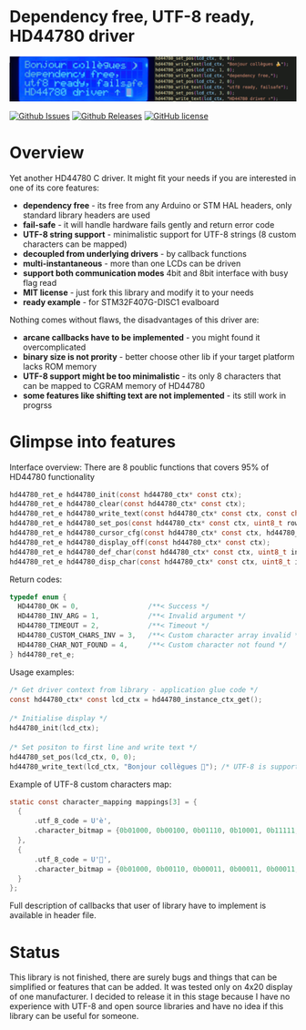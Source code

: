 # Dependency free, UTF-8 ready, HD44780 driver

<img src="https://raw.githubusercontent.com/dsabala/hd44780/master/hd44780.gif">

[![Github Issues](https://img.shields.io/github/issues/dsabala/hd44780?style=plastic)](http://github.com/dsabala/hd44780/issues)
[![Github Releases](https://img.shields.io/github/v/release/dsabala/hd44780?style=plastic)](https://github.com/dsabala/hd44780/releases)
[![GitHub license](https://img.shields.io/github/license/dsabala/hd44780?style=plastic)](https://raw.githubusercontent.com/dsabala/hd44780/master/LICENSE)

# Overview

Yet another HD44780 C driver. It might fit your needs if you are interested in one of its core features:
- **dependency free** - its free from any Arduino or STM HAL headers, only standard library headers are used
- **fail-safe** - it will handle hardware fails gently and return error code
- **UTF-8 string support** - minimalistic support for UTF-8 strings (8 custom characters can be mapped) 
- **decoupled from underlying drivers** - by callback functions
- **multi-instantaneous** - more than one LCDs can be driven
- **support both communication modes** 4bit and 8bit interface with busy flag read
- **MIT license** - just fork this library and modify it to your needs
- **ready example** - for STM32F407G-DISC1 evalboard

Nothing comes without flaws, the disadvantages of this driver are:
- **arcane callbacks have to be implemented** - you might found it overcomplicated
- **binary size is not prority** - better choose other lib if your target platform lacks ROM memory
- **UTF-8 support might be too minimalistic** - its only 8 characters that can be mapped to CGRAM memory of HD44780
- **some features like shifting text are not implemented** - its still work in progrss

# Glimpse into features

Interface overview:
There are 8 poublic functions that covers 95% of HD44780 functionality
```c
hd44780_ret_e hd44780_init(const hd44780_ctx* const ctx);
hd44780_ret_e hd44780_clear(const hd44780_ctx* const ctx);
hd44780_ret_e hd44780_write_text(const hd44780_ctx* const ctx, const char* text);
hd44780_ret_e hd44780_set_pos(const hd44780_ctx* const ctx, uint8_t row, uint8_t column);
hd44780_ret_e hd44780_cursor_cfg(const hd44780_ctx* const ctx, hd44780_cursor cursor_cfg);
hd44780_ret_e hd44780_display_off(const hd44780_ctx* const ctx);
hd44780_ret_e hd44780_def_char(const hd44780_ctx* const ctx, uint8_t index, const uint8_t* const pattern);
hd44780_ret_e hd44780_disp_char(const hd44780_ctx* const ctx, uint8_t index);
```

Return codes:
```c
typedef enum {
  HD44780_OK = 0,                 /**< Success */
  HD44780_INV_ARG = 1,            /**< Invalid argument */
  HD44780_TIMEOUT = 2,            /**< Timeout */
  HD44780_CUSTOM_CHARS_INV = 3,   /**< Custom character array invalid */
  HD44780_CHAR_NOT_FOUND = 4,     /**< Custom character not found */
} hd44780_ret_e;
```

Usage examples:
```c
/* Get driver context from library - application glue code */
const hd44780_ctx* const lcd_ctx = hd44780_instance_ctx_get();

/* Initialise display */
hd44780_init(lcd_ctx);

/* Set positon to first line and write text */
hd44780_set_pos(lcd_ctx, 0, 0);
hd44780_write_text(lcd_ctx, "Bonjour collègues 🍌"); /* UTF-8 is supported */
```

Example of UTF-8 custom characters map:

```c
static const character_mapping mappings[3] = {
  {
      .utf_8_code = U'è',
      .character_bitmap = {0b01000, 0b00100, 0b01110, 0b10001, 0b11111, 0b10000, 0b01110, 0b00000},
  },
  {
      .utf_8_code = U'🍌',
      .character_bitmap = {0b01000, 0b00110, 0b00011, 0b00011, 0b00011, 0b00110, 0b01100, 0b10000},
  }
};
```

Full description of callbacks that user of library have to implement is available
in header file.

# Status
This library is not finished, there are surely bugs and things that can be simplified
or features that can be added. It was tested only on 4x20 display of one manufacturer. 
I decided to release it in this stage because 
I have no experience with UTF-8 and open source libraries and have no idea if
this library can be useful for someone.
